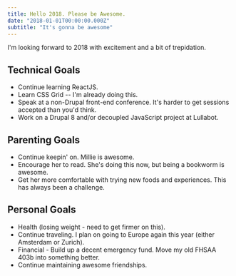 ```yaml
---
title: Hello 2018. Please be Awesome.
date: "2018-01-01T00:00:00.000Z"
subtitle: "It's gonna be awesome"
---
```


I'm looking forward to 2018 with excitement and a bit of trepidation. 

## Technical Goals
* Continue learning ReactJS.
* Learn CSS Grid -- I'm already doing this.
* Speak at a non-Drupal front-end conference. It's harder to get sessions accepted than you'd think.
* Work on a Drupal 8 and/or decoupled JavaScript project at Lullabot.

## Parenting Goals
* Continue keepin' on. Millie is awesome. 
* Encourage her to read. She's doing this now, but being a bookworm is awesome.
* Get her more comfortable with trying new foods and experiences. This has always been a challenge.

## Personal Goals
* Health (losing weight - need to get firmer on this).
* Continue traveling. I plan on going to Europe again this year (either Amsterdam or Zurich).
* Financial - Build up a decent emergency fund. Move my old FHSAA 403b into something better.
* Continue maintaining awesome friendships.
